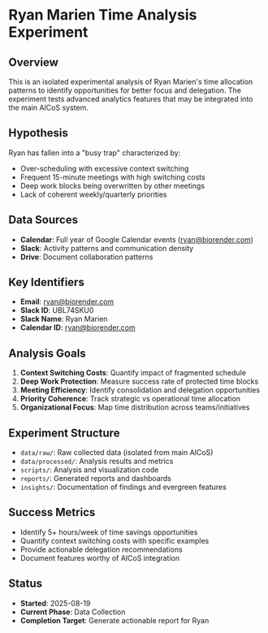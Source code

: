 # Ryan Marien Time Analysis Experiment

## Overview
This is an isolated experimental analysis of Ryan Marien's time allocation patterns to identify opportunities for better focus and delegation. The experiment tests advanced analytics features that may be integrated into the main AICoS system.

## Hypothesis
Ryan has fallen into a "busy trap" characterized by:
- Over-scheduling with excessive context switching
- Frequent 15-minute meetings with high switching costs  
- Deep work blocks being overwritten by other meetings
- Lack of coherent weekly/quarterly priorities

## Data Sources
- **Calendar**: Full year of Google Calendar events (ryan@biorender.com)
- **Slack**: Activity patterns and communication density
- **Drive**: Document collaboration patterns

## Key Identifiers
- **Email**: ryan@biorender.com
- **Slack ID**: UBL74SKU0
- **Slack Name**: Ryan Marien
- **Calendar ID**: ryan@biorender.com

## Analysis Goals
1. **Context Switching Costs**: Quantify impact of fragmented schedule
2. **Deep Work Protection**: Measure success rate of protected time blocks
3. **Meeting Efficiency**: Identify consolidation and delegation opportunities
4. **Priority Coherence**: Track strategic vs operational time allocation
5. **Organizational Focus**: Map time distribution across teams/initiatives

## Experiment Structure
- `data/raw/`: Raw collected data (isolated from main AICoS)
- `data/processed/`: Analysis results and metrics
- `scripts/`: Analysis and visualization code
- `reports/`: Generated reports and dashboards
- `insights/`: Documentation of findings and evergreen features

## Success Metrics
- Identify 5+ hours/week of time savings opportunities
- Quantify context switching costs with specific examples
- Provide actionable delegation recommendations
- Document features worthy of AICoS integration

## Status
- **Started**: 2025-08-19
- **Current Phase**: Data Collection
- **Completion Target**: Generate actionable report for Ryan